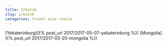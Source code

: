 ```yaml
---
title: Irkutsk
slug: irkutsk
categories: travel asia russia
---
```


[Yekaterinburg]({% post_url 2017/2017-05-07-yekaterinburg %})
[Mongolia]({% post_url 2017/2017-05-20-mongolia %})
